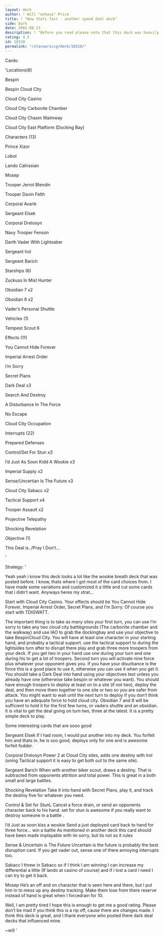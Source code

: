 ```yaml
---
layout: deck
author: ! Will "enhasa" Price
title: ! "Wow thats fast - another speed deal deck"
side: Dark
date: 2001-08-13
description: ! "Before you read please note that this deck was heavily influenced by the many dark deal decks I read on deck tech (mostly form the Yuck Wookie Breath).  But I think it is still pretty good."
rating: 4.5
id: 18310
permalink: "/starwarsccg/deck/18310/"
---
```

Cards: 

'Locations(6)

Bespin

Bespin Cloud City

Cloud City Casino

Cloud City Carbonite Chamber

Cloud City Chasm Walmway

Cloud City East Platform (Docking Bay)


Characters (13)

Prince Xizor

Lobot

Lando Calrissian

Mosep

Trooper Jerrol Blendin

Trooper Davin Felth

Corporal Avarik

Sergeant Elsek

Corporal Drelosyn

Navy Trooper Fenson

Darth Vader With Lightsaber

Sergeant Irol

Sergeant Barich


Starships (6)

Zuckuss In Mist Hunter

Obsidian 7 x2

Obsidian 8 x2

Vader’s Personal Shuttle


Vehicles (1)

Tempest Scout 6


Effects (11)

You Cannot Hide Forever

Imperial Arrest Order

I’m Sorry

Secret Plans

Dark Deal x3

Search And Destroy

A Disturbance In The Force

No Escape

Cloud City Occupation 


Interrupts (22)

Prepared Defenses

Control/Set For Stun x3

I’d Just As Soon Kidd A Wookie x3

Imperial Supply x2

Sense/Uncertian Is The Future x3

Cloud City Sabacc x2

Tactical Support x4

Trooper Assault x2

Projective Telepathy

Shocking Revelation 


Objective (1)

This Deal is../Pray I Don’t...



'

Strategy: '

Yeah yeah i know this deck looks a lot like the wookie breath deck that was posted before.  I know, thats where I got most of the card choices from.  I have made some variations and customized it a little and cut some cards that i didn’t want.  Anyways heres my strat...


Start with Cloud City Casino.  Your effects should be You Cannot Hide Forever, Imperial Arrest Order, Secret Plans, and I’m Sorry.  Of course you start with TDIGWATT.


The important thing is to take as many sites your first turn, you can use I’m sorry to take any two cloud city battlegrounds (The carbonite chamber and the walkway) and use IAO to grab the dockingbay and use your objective to take BespinCloud City.  You will have at least one character in your starting hand, and probably a tactical support.  use the tactical support to during the lightsides turn after to disrupt there play and grab three more troopers from your deck.  If you get two in your hand use one during your turn and one during his to get a lot of troopers.  Second turn you will activate nine force plus whatever your opponent gives you.  If you have your disurbance is the force this is a good place to use it, otherwise you can use it when you get it.  You should take a Dark Deal into hand using your objectives text unless you already have one (otherwise take bespin or whatever you want).  You should have enough troopers to deploy at least on to a site (if not two), deploy the deal, and then move them together to one site or two so you are safer from attack.  You might want to wait until the next turn to deploy if you don’t think you have an adequate force to hold cloud city.  Obsidian 7 and 8 will be sufficient to hold it for the first few turns, or vaders shuttle and an obsidian.  It is vital to get the deal going on turn two, three at the latest.  It is a pretty simple deck to play.  


Some interesting cards that are sooo good


Sergeant Elsek  If I had room, I would put another into my deck.  You forfeit him and thats in.  he is soo good, deploys only for one and is awesome forfeit fodder.


Corporal Drelosyn  Power 2 at Cloud City sites, adds one destiny with Irol (uning Tactical support it is easy to get both out to the same site).


Sergeant Barich  When with another biker scout, draws a destiny.  That is subtracted from opponents attrition and total power.  This is great in a both small and large battles.


Shocking Revelation Take it into hand with Secret Plans, play it, and track the destiny five for whatever you need.


Control & Set for StunL Cancel a force drain, or send an opponents character back to his hand.  set for stun is awesome if you really want to destroy someone in a battle .


I’d Just as soon kiss a wookie  Send a just deployed card back to hand for three force... win a battle  As mentioned in another deck this card should have been made implayable with im sorry, but its not so it rules


Sense & Uncertain is The Future  Uncertain is the future is probably the best disruption card.  If you get vader out, sense one of there annoying interrupts too.


Sabacc  I threw in Sabacc so if I think I am winning I can increase my differential a little (If lando at casino of course) and if i lost a card I need I can try to get it back.


Mosep  He’s an off and on character that is seen here and there, but I put him in to mess up any destiny tracking.  Make them lose from there reserve instead of hand is great when I forcedrain for 10.


Well, I am pretty tired I hope this is enough to get me a good rating.  Please don’t be mad if you think this is a rip off, cause there are changes made.  I think this deck is great, and I thank everyone who posted there dark deal decks that influenced mine.


~will '
